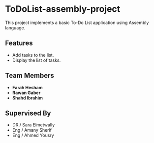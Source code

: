# ToDoList-assembly-project

This project implements a basic To-Do List application using Assembly language.

## Features

- Add tasks to the list.
- Display the list of tasks.

## Team Members

- **Farah Hesham**
- **Rawan Gaber**
- **Shahd Ibrahim**

## Supervised By

- DR / Sara Elmetwally
- Eng / Amany Sherif
- Eng / Ahmed Yousry
